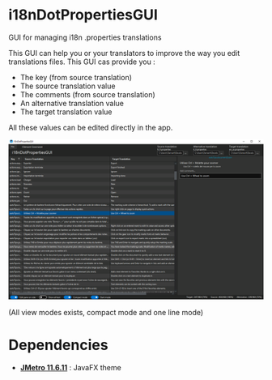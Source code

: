 # i18nDotPropertiesGUI

GUI for managing i18n .properties translations

This GUI can help you or your translators to improve the way you edit translations files. This GUI cas provide you :
- The key (from source translation)
- The source translation value
- The comments (from source translation)
- An alternative translation value
- The target translation value

All these values can be edited directly in the app.

![preview](https://raw.githubusercontent.com/ClementGre/i18nDotPropertiesGUI/master/images/preview.png)

(All view modes exists, compact mode and one line mode)

# Dependencies

- **[JMetro 11.6.11](https://pixelduke.com/java-javafx-theme-jmetro/)** : JavaFX theme